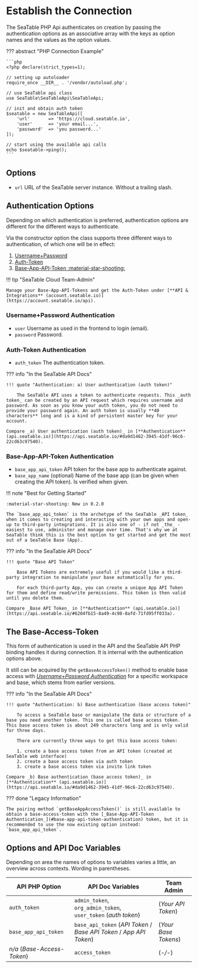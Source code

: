 # Establish the Connection

The SeaTable PHP Api authenticates on creation by passing the authentication options as an associative array with the keys as option names and the values as the option values.

??? abstract "PHP Connection Example"

    ```php
    <?php declare(strict_types=1);

    // setting up autoloader
    require_once __DIR__ . '/vendor/autoload.php';

    // use SeaTable api class
    use SeaTable\SeaTableApi\SeaTableApi;

    // init and obtain auth token
    $seatable = new SeaTableApi([
        'url'       => 'https://cloud.seatable.io',
        'user'      => 'your email...',
        'password'  => 'you password...'
    ]);

    // start using the available api calls
    echo $seatable->ping();
    ```

## Options

* `url` URL of the SeaTable server instance. Without a trailing slash.

## Authentication Options

Depending on which authentication is preferred, authentication options are different for the different ways to authenticate.

Via the constructor option the class supports three different ways to authentication, of which one will be in effect:

1. [Username+Password](#usernamepassword-authentication)
2. [Auth-Token](#auth-token-authentication)
3. [Base-App-API-Token :material-star-shooting:](#base-app-api-token-authentication)

!!! tip "SeaTable Cloud Team-Admin"

    Manage your Base-App-API-Tokens and get the Auth-Token under [**API & Integrations** (account.seatable.io)](https://account.seatable.io/api).

### Username+Password Authentication

* `user` Username as used in the frontend to login (email).
* `password` Password.

### Auth-Token Authentication

* `auth_token` The authentication token.

??? info "In the SeaTable API Docs"

    !!! quote "Authentication: a) User authentication (auth token)"

        The SeaTable API uses a token to authenticate requests. This _auth token_ can be created by an API request which requires username and password. As soon as you know your auth token, you do not need to provide your password again. An auth token is usually **40 characters** long and is a kind of persistent master key for your account.

    Compare _a) User authentication (auth token)_ in [**Authentication** (api.seatable.io)](https://api.seatable.io/#da9d1462-3945-41df-96c6-22cd63c97540).

### Base-App-API-Token Authentication

* `base_app_api_token` API token for the base app to authenticate against.
* `base_app_name` (optional) Name of the base app (can be given when creating the API token). Is verified when given.

!!! note "Best for Getting Started"

    :material-star-shooting: New in 0.2.0

    The `base_app_api_token` is the archetype of the SeaTable _API token_ when it comes to creating and interacting with your own apps and open-up to third-party integrations. It is also one of - if not _the_ - easiest to use, administer and manage over time. That's why we at SeaTable think this is the best option to get started and get the most out of a SeaTable Base (App).

??? info "In the SeaTable API Docs"

    !!! quote "Base API Token"

        Base API Tokens are extremely useful if you would like a third-party integration to manipulate your base automatically for you.

        For each third-party App, you can create a unique App API Token for them and define read/write permissions. This token is then valid until you delete them.

    Compare _Base API Token_ in [**Authentication** (api.seatable.io)](https://api.seatable.io/#6204fb15-8a49-4c98-8afd-71fd95ff033a).

## The Base-Access-Token

This form of authentication is used in the API and the SeaTable API PHP binding handles it during connection.  It is internal with the authentication options above.

It still can be acquired by the `getBaseAccessToken()` method to enable base access with [_Username+Password Authentication_](#usernamepassword-authentication) for a specific workspace and base, which stems from earlier versions.

??? info "In the SeaTable API Docs"

    !!! quote "Authentication: b) Base authentication (base access token)"

        To access a SeaTable base or manipulate the data or structure of a base you need another token. This one is called base access token. This base access token is about 249 characters long and is only valid for three days.

        There are currently three ways to get this base access token:

        1. create a base access token from an API token (created at SeaTable web interface)
        2. create a base access token via auth token
        3. create a base access token via invite link token

    Compare _b) Base authentication (base access token)_ in [**Authentication** (api.seatable.io)](https://api.seatable.io/#da9d1462-3945-41df-96c6-22cd63c97540).

??? done "Legacy Information"

    The pairing method `getBaseAppAccessToken()` is still available to obtain a base-access-token with the [_Base-App-API-Token Authentication_](#base-app-api-token-authentication) token, but it is recommended to use the now existing option instead: `base_app_api_token`.

## Options and API Doc Variables

Depending on area the names of options to variables varies a little, an overview across contexts.  Wording in parentheses.

| API PHP Option              | API Doc Variables                                                   | Team Admin           |
|-----------------------------|---------------------------------------------------------------------|----------------------|
| `auth_token`                | `admin_token`, `org_admin_token`, `user_token` (_auth token_)       | (_Your API Token_)   |
| `base_app_api_token`        | `base_api_token` (_API Token_ / _Base API Token_ / _App API Token_) | (_Your Base Tokens_) |
| _n/a_ (_Base-Access-Token_) | `access_token`                                                      | (_-/-_)              |
